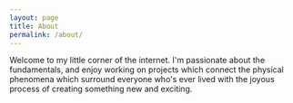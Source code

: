 ```yaml
---
layout: page
title: About
permalink: /about/
---
```


Welcome to my little corner of the internet. I'm passionate about the fundamentals, and enjoy working on projects which connect the physical phenomena which surround everyone who's ever lived with the joyous process of creating something new and exciting. 
